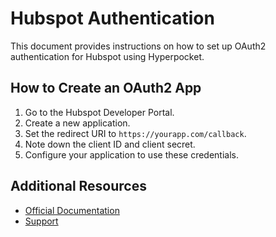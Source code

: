 # Hubspot Authentication

This document provides instructions on how to set up OAuth2 authentication for Hubspot using Hyperpocket.

## How to Create an OAuth2 App

1. Go to the Hubspot Developer Portal.
2. Create a new application.
3. Set the redirect URI to `https://yourapp.com/callback`.
4. Note down the client ID and client secret.
5. Configure your application to use these credentials.

## Additional Resources

- [Official Documentation](https://developers.hubspot.com/docs/api/overview)
- [Support](https://community.hubspot.com) 